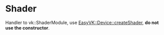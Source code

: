 # Shader
Handler to vk::ShaderModule, use [EasyVK::Device::createShader](ldevice.md#devicecreateshader), **do not use the constructor**.